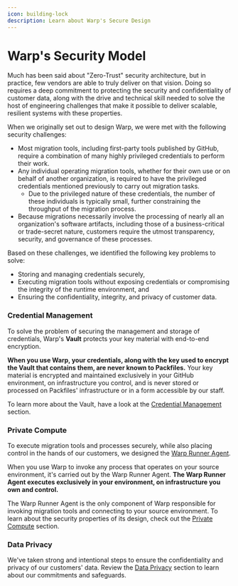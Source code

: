 ```yaml
---
icon: building-lock
description: Learn about Warp's Secure Design
---
```


# Warp's Security Model

Much has been said about "Zero-Trust" security architecture, but in practice, few vendors are able to truly deliver on that vision. Doing so requires a deep commitment to protecting the security and confidentiality of customer data, along with the drive and technical skill needed to solve the host of engineering challenges that make it possible to deliver scalable, resilient systems with these properties.&#x20;

When we originally set out to design Warp, we were met with the following security challenges:

* Most migration tools, including first-party tools published by GitHub, require a combination of many highly privileged credentials to perform their work.
* Any individual operating migration tools, whether for their own use or on behalf of another organization, is required to have the privileged credentials mentioned previously to carry out migration tasks.&#x20;
  * Due to the privileged nature of these credentials, the number of these individuals is typically small, further constraining the throughput of the migration process.
* Because migrations necessarily involve the processing of nearly all an organization's software artifacts, including those of a business-critical or trade-secret nature, customers require the utmost transparency, security, and governance of these processes.

Based on these challenges, we identified the following key problems to solve:

* Storing and managing credentials securely,&#x20;
* Executing migration tools without exposing credentials or compromising the integrity of the runtime environment, and&#x20;
* Ensuring the confidentiality, integrity, and privacy of customer data.

### Credential Management&#x20;

To solve the problem of securing the management and storage of credentials, Warp's **Vault** protects your key material with end-to-end encryption.

**When you use Warp, your credentials, along with the key used to encrypt the Vault that contains them, are never known to Packfiles.** Your key material is encrypted and maintained exclusively in your GitHub environment, on infrastructure you control, and is never stored or processed on Packfiles' infrastructure or in a form accessible by our staff.

To learn more about the Vault, have a look at the [Credential Management](credential-management.md) section.

### Private Compute

To execute migration tools and processes securely, while also placing control in the hands of our customers, we designed the [Warp Runner Agent](../../using-warp/migration-hq/runner-agent.md).&#x20;

When you use Warp to invoke any process that operates on your source environment, it's carried out by the Warp Runner Agent. **The Warp Runner Agent executes exclusively in your environment, on infrastructure you own and control.**

The Warp Runner Agent is the only component of Warp responsible for invoking migration tools and connecting to your source environment. To learn about the security properties of its design, check out the [Private Compute](warp-security-model.md) section.

### Data Privacy&#x20;

We've taken strong and intentional steps to ensure the confidentiality and privacy of our customers' data. Review the [Data Privacy](./#data-privacy) section to learn about our commitments and safeguards.
